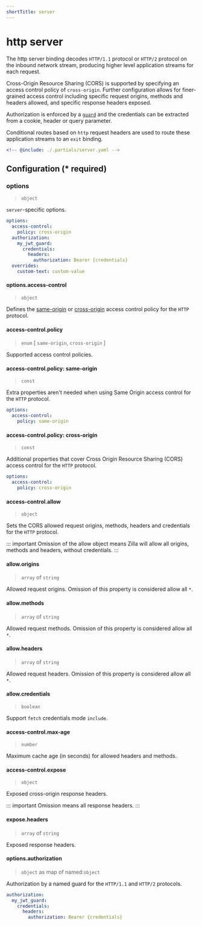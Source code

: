```yaml
---
shortTitle: server
---
```


# http server

The http server binding decodes `HTTP/1.1` protocol or `HTTP/2` protocol on the inbound network stream, producing higher level application streams for each request.

Cross-Origin Resource Sharing (CORS) is supported by specifying an access control policy of `cross-origin`. Further configuration allows for finer-grained access control including specific request origins, methods and headers allowed, and specific response headers exposed.

Authorization is enforced by a [`guard`](../../../config/overview.md#guards) and the credentials can be extracted from a cookie, header or query parameter.

Conditional routes based on `http` request headers are used to route these application streams to an `exit` binding.

```yaml {3}
<!-- @include: ./.partials/server.yaml -->
```

## Configuration (\* required)

### options

> `object`

`server`-specific options.

```yaml
options:
  access-control:
    policy: cross-origin
  authorization:
    my_jwt_guard:
      credentials:
        headers:
          authorization: Bearer {credentials}
  overrides:
    custom-text: custom-value
```

<!-- @include: ./.partials/options.md -->

#### options.access-control

> `object`

Defines the [same-origin](#access-control-policy-same-origin) or [cross-origin](#access-control-policy-cross-origin) access control policy for the `HTTP` protocol.

#### access-control.policy

> `enum` [ `same-origin`, `cross-origin` ]

Supported access control policies.

#### access-control.policy: same-origin

> `const`

Extra properties aren't needed when using Same Origin access control for the `HTTP` protocol.

```yaml
options:
  access-control:
    policy: same-origin
```

#### access-control.policy: cross-origin

> `const`

Additional properties that cover Cross Origin Resource Sharing (CORS) access control for the `HTTP` protocol.

```yaml
options:
  access-control:
    policy: cross-origin
```

#### access-control.allow

> `object`

Sets the CORS allowed request origins, methods, headers and credentials for the `HTTP` protocol.

::: important
Omission of the allow object means Zilla will allow all origins, methods and headers, without credentials.
:::

#### allow.origins

> `array` of `string`

Allowed request origins. Omission of this property is considered allow all `*`.

#### allow.methods

> `array` of `string`

Allowed request methods. Omission of this property is considered allow all `*`.

#### allow.headers

> `array` of `string`

Allowed request headers. Omission of this property is considered allow all `*`.

#### allow.credentials

> `boolean`

Support `fetch` credentials mode `include`.

#### access-control.max-age

> `number`

Maximum cache age (in seconds) for allowed headers and methods.

#### access-control.expose

> `object`

Exposed cross-origin response headers.

::: important
Omission means all response headers.
:::

#### expose.headers

> `array` of `string`

Exposed response headers.

#### options.authorization

> `object` as map of named:`object`

Authorization by a named guard for the `HTTP/1.1` and `HTTP/2` protocols.

```yaml
authorization:
  my_jwt_guard:
    credentials:
      headers:
        authorization: Bearer {credentials}
```

<!-- @include: ../.partials/options-http-auth.md -->

<!-- @include: ./.partials/routes.md -->
<!-- @include: ../.partials/exit.md -->
<!-- @include: ../.partials/telemetry-http.md -->
